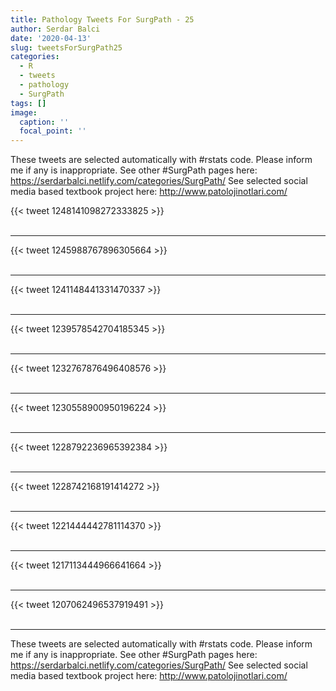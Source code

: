 ```yaml
---
title: Pathology Tweets For SurgPath - 25
author: Serdar Balci
date: '2020-04-13'
slug: tweetsForSurgPath25
categories:
  - R
  - tweets
  - pathology
  - SurgPath
tags: []
image:
  caption: ''
  focal_point: ''
---
```



These tweets are selected automatically with #rstats code. Please inform me if any is inappropriate.
See other #SurgPath pages here: https://serdarbalci.netlify.com/categories/SurgPath/ 
See selected social media based textbook project here: http://www.patolojinotlari.com/

{{< tweet 1248141098272333825 >}}
<br>
<br>
<hr>
{{< tweet 1245988767896305664 >}}
<br>
<br>
<hr>
{{< tweet 1241148441331470337 >}}
<br>
<br>
<hr>
{{< tweet 1239578542704185345 >}}
<br>
<br>
<hr>
{{< tweet 1232767876496408576 >}}
<br>
<br>
<hr>
{{< tweet 1230558900950196224 >}}
<br>
<br>
<hr>
{{< tweet 1228792236965392384 >}}
<br>
<br>
<hr>
{{< tweet 1228742168191414272 >}}
<br>
<br>
<hr>
{{< tweet 1221444442781114370 >}}
<br>
<br>
<hr>
{{< tweet 1217113444966641664 >}}
<br>
<br>
<hr>
{{< tweet 1207062496537919491 >}}
<br>
<br>
<hr>


These tweets are selected automatically with #rstats code. Please inform me if any is inappropriate.
See other #SurgPath pages here: https://serdarbalci.netlify.com/categories/SurgPath/ 
See selected social media based textbook project here: http://www.patolojinotlari.com/
